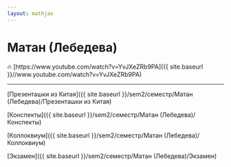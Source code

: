```yaml
---  
layout: mathjax  
---  
```

  
# Матан (Лебедева)  
  
<aside>  
🔥 [https://www.youtube.com/watch?v=YvJXeZRb9PA]({{ site.baseurl }}//www.youtube.com/watch?v=YvJXeZRb9PA)  
  
</aside>  
  
---  
  
[Презенташки из Китая]({{ site.baseurl }}/sem2/семестр/Матан (Лебедева)/Презенташки из Китая)  
  
[Конспекты]({{ site.baseurl }}/sem2/семестр/Матан (Лебедева)/Конспекты)  
  
[Коллоквиум]({{ site.baseurl }}/sem2/семестр/Матан (Лебедева)/Коллоквиум)  
  
[Экзамен]({{ site.baseurl }}/sem2/семестр/Матан (Лебедева)/Экзамен)  
